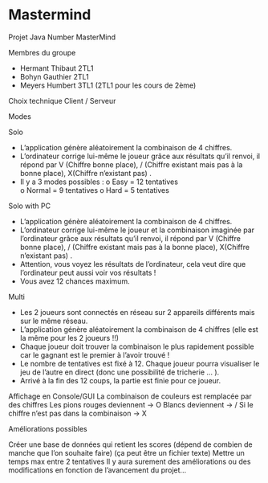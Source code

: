 # Mastermind
Projet Java
Number MasterMind 

Membres du groupe

- Hermant Thibaut	2TL1
- Bohyn Gauthier	2TL1
- Meyers Humbert	3TL1 (2TL1 pour les cours de 2ème)

Choix technique 	Client / Serveur

Modes

Solo 

-	L’application génère aléatoirement la combinaison de 4 chiffres.
-	L’ordinateur corrige lui-même le joueur grâce aux résultats qu’il renvoi, il répond par V (Chiffre bonne place), / (Chiffre existant mais pas à la bonne place), X(Chiffre n’existant pas) . 
-	Il y a 3 modes possibles :
o	Easy = 12 tentatives  
o	Normal = 9 tentatives 
o	Hard = 5 tentatives


Solo with PC

-	L’application génère aléatoirement la combinaison de 4 chiffres.
-	L’ordinateur corrige lui-même le joueur et la combinaison imaginée par l’ordinateur grâce aux résultats qu’il renvoi, il répond par V (Chiffre bonne place), / (Chiffre existant mais pas à la bonne place), X(Chiffre n’existant pas) . 
-	Attention, vous voyez les résultats de l’ordinateur, cela veut dire que l’ordinateur peut aussi voir vos résultats !
-	Vous avez 12 chances maximum.


Multi

-	Les 2 joueurs sont connectés en réseau sur 2 appareils différents mais sur le même réseau.
-	L’application génère aléatoirement la combinaison de 4 chiffres (elle est la même pour les 2 joueurs !!) 
-	Chaque joueur doit trouver la combinaison le plus rapidement possible car le gagnant est le premier à l’avoir trouvé !
-	Le nombre de tentatives est fixé à 12. Chaque joueur pourra visualiser le jeu de l’autre en direct (donc une possibilité de tricherie … ).
-	Arrivé à la fin des 12 coups, la partie est finie pour ce joueur.



Affichage en Console/GUI
La combinaison de couleurs est remplacée par des chiffres
Les pions rouges deviennent -> O
Blancs deviennent -> /
Si le chiffre n’est pas dans la combinaison -> X

Améliorations possibles

Créer une base de données qui retient les scores (dépend de combien de manche que l’on souhaite faire) (ça peut être un fichier texte) 
Mettre un temps max entre 2 tentatives
Il y aura surement des améliorations ou des modifications en fonction de l’avancement du projet...
